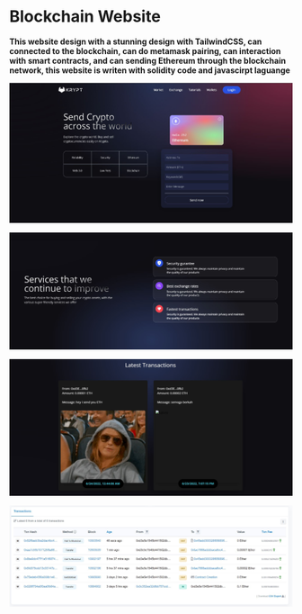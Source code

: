 # Blockchain Website

**This website design with a stunning design with TailwindCSS, can connected to the blockchain, can do metamask pairing, can interaction with smart contracts, and can sending Ethereum through the blockchain network, this website is writen with solidity code and javascirpt laguange**


![home Image](https://github.com/AlghazHernanda/blockchain-web/blob/main/home.JPG?raw=true)

![services Image](https://github.com/AlghazHernanda/blockchain-web/blob/main/services.JPG?raw=true)

![transaction Image](https://github.com/AlghazHernanda/blockchain-web/blob/main/transaction.JPG?raw=true)

![record Image](https://github.com/AlghazHernanda/blockchain-web/blob/main/record.JPG?raw=true)
